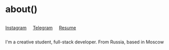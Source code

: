 # about()

<div style="display: flex; flex-direction: row;">

<p><a href="https://www.instagram.com/kurospitt">Instagram</a></p><p style="margin-left: 20px;"><a href="https://t.me/egorefo">Telegram</a></p><p style="margin-left: 20px;"><a href="https://www.notion.so/a4eb6911c7974b5bb0103fce95d9db87">Resume</a></p>

</div>

<div style="margin-top: 10px;">
<p>I'm a creative student, full-stack developer. From Russia, based in Moscow</p>
</div>
